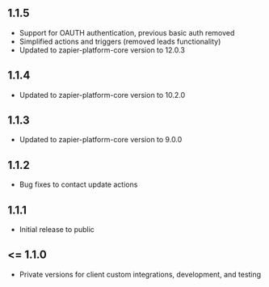 ## 1.1.5

* Support for OAUTH authentication, previous basic auth removed
* Simplified actions and triggers (removed leads functionality)
* Updated to zapier-platform-core version to 12.0.3

## 1.1.4

* Updated to zapier-platform-core version to 10.2.0

## 1.1.3

* Updated to zapier-platform-core version to 9.0.0

## 1.1.2

* Bug fixes to contact update actions

## 1.1.1

* Initial release to public

## <= 1.1.0

* Private versions for client custom integrations, development, and testing